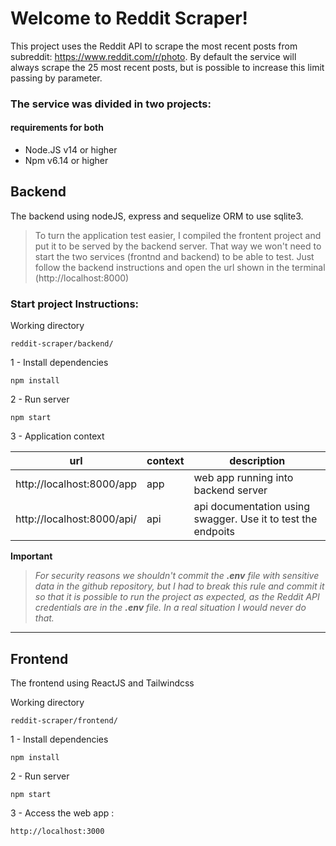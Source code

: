# Welcome to Reddit Scraper!

This project uses the Reddit API to scrape the most recent posts from subreddit:  https://www.reddit.com/r/photo. By default the service will always scrape the 25 most recent posts, but is possible to increase this limit passing by parameter.




### The service was divided in two projects:

#### requirements for both
 - Node.JS v14 or higher
 - Npm v6.14 or higher



## Backend 
The backend using nodeJS, express and sequelize ORM to use sqlite3.

> To turn the application test easier, I compiled the frontent project and put it to be served by the backend server. That way we won't need to start the two services (frontnd and backend) to be able to test. Just follow the backend instructions and open the url shown in the terminal (http://localhost:8000)

### Start project Instructions:

Working directory

    reddit-scraper/backend/

1 -  Install dependencies

    npm install

2 - Run server

    npm start

3 - Application context

| url | context | description
|--|--|--| 
| http://localhost:8000/app		| app | web app running into backend server| 
| http://localhost:8000/api/ 	| api | api documentation using swagger. Use it to test the endpoits | 


 
 
**Important**
> *For security reasons we shouldn't commit the **.env** file with sensitive data in the github repository, but I had to break this rule and commit it so that it is possible to run the project as expected, as the Reddit API credentials are in the **.env** file. In a real situation I would never do that.*

___

## Frontend
The frontend using ReactJS and Tailwindcss


Working directory

    reddit-scraper/frontend/

1 -  Install dependencies

    npm install

2 - Run server

    npm start


3 - Access the web app :

    http://localhost:3000
